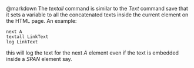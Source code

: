 @markdown
The *textall* command is similar to the *Text* command
	save that it sets a variable to all the concatenated texts
	inside the current element on the HTML page.  An example:

~~~
next A
textall LinkText
log LinkText
~~~

this will log the text for the next *A* element even if the
	text is embedded inside a *SPAN* element say.
